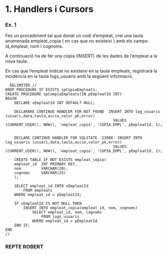 # 1. Handlers i Cursors

### Ex. 1
Fes un procediment tal que donat un codi d’empleat, crei una taula
anomenada empleat_copia ( en cas que no existeixi ) amb els camps:
id_empleat, nom i cognoms. 

A continuació ha de fer una còpia (INSERT) de les dades de l’empleat a la
nova taula. 

En cas que l’empleat indicat no existeixi en la taula empleats, registrarà la
incidència en la taula logs_usuaris amb la següent informació.

``` mysql
  DELIMITER //
DROP PROCEDURE IF EXISTS spCopiaEmpleats;
CREATE PROCEDURE spCompiaEmpleats(IN pEmpleatId INT)
BEGIN
	DECLARE vEmpleatId INT DEFAULT NULL;
    
    DECLARARE CONTINUE HANDLER FOR NOT FOUND  INSERT INTO log_usuaris (usuari,data,taula,accio,valor_pk,error)
												VALUES (CURRENT_USER(), NOW(), 'empleat_copia', 'COPIA_EMPL', pEmpleatId, 1);
                                                

	DECLARE CONTINUE HANDLER FOR SQLSTATE '23000' INSERT INTO log_usuaris (usuari,data,taula,accio,valor_pk,error)
												VALUES (CURRENT_USER(), NOW(), 'empleat_copia', 'COPIA_EMPL', pEmpleatId, 2);

	CREATE TABLE IF NOT EXISTS empleat_copia(
	empleat_id 	INT PRIMARY KEY,
	nom 		VARCHAR(20),
	cognoms		VARCHAR(25)
	);
	
	SELECT empleat_id INTO vEmpleatId
		FROM empleats
	WHERE empleat_id = pEmpleatId;

	IF vEmpleatId IS NOT NULL THEN
		INSERT INTO empleat_copia(empleat_id, nom, cognoms)
			SELECT empleat_id, nom, cognoms
				FROM logs_usuaris
			WHERE empleat_id = pEmpleatId
	END IF;	
END  
//
 ```

### REPTE ROBERT

```mysql

```
